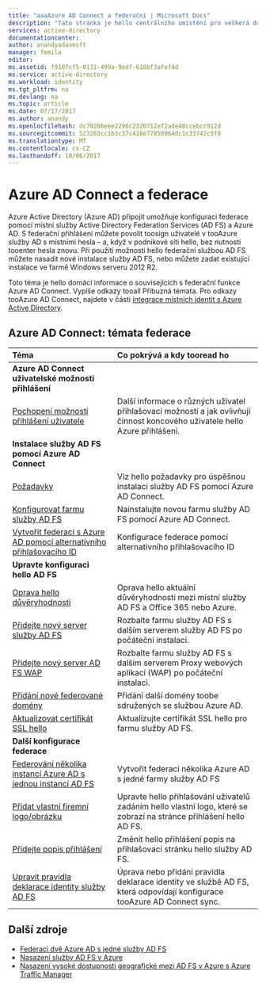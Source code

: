 ```yaml
---
title: "aaaAzure AD Connect a federační | Microsoft Docs"
description: "Tato stránka je hello centrálního umístění pro veškerá dokumentace týkající se provozu služby AD FS, které používají Azure AD Connect."
services: active-directory
documentationcenter: 
author: anandyadavmsft
manager: femila
editor: 
ms.assetid: f9107cf5-0131-499a-9edf-616bf3afef4d
ms.service: active-directory
ms.workload: identity
ms.tgt_pltfrm: na
ms.devlang: na
ms.topic: article
ms.date: 07/17/2017
ms.author: anandy
ms.openlocfilehash: dc70206eee2296c2320712ef2ade48ccebcc912d
ms.sourcegitcommit: 523283cc1b3c37c428e77850964dc1c33742c5f0
ms.translationtype: MT
ms.contentlocale: cs-CZ
ms.lasthandoff: 10/06/2017
---
```

# <a name="azure-ad-connect-and-federation"></a>Azure AD Connect a federace
Azure Active Directory (Azure AD) připojit umožňuje konfiguraci federace pomocí místní služby Active Directory Federation Services (AD FS) a Azure AD. S federační přihlášení můžete povolit toosign uživatelé v tooAzure služby AD s místními hesla – a, když v podnikové síti hello, bez nutnosti tooenter hesla znovu. Při použití možnosti hello federační službou AD FS můžete nasadit nové instalace služby AD FS, nebo můžete zadat existující instalace ve farmě Windows serveru 2012 R2.

Toto téma je hello domácí informace o souvisejících s federační funkce Azure AD Connect. Vypíše odkazy tooall Příbuzná témata. Pro odkazy tooAzure AD Connect, najdete v části [integrace místních identit s Azure Active Directory](active-directory-aadconnect.md).

## <a name="azure-ad-connect-federation-topics"></a>Azure AD Connect: témata federace
| Téma | Co pokrývá a kdy tooread ho |
|:--- |:--- |
| **Azure AD Connect uživatelské možnosti přihlášení** | |
| [Pochopení možností přihlášení uživatele](active-directory-aadconnect-user-signin.md) |Další informace o různých uživatel přihlašovací možností a jak ovlivňují činnost koncového uživatele hello Azure přihlášení. |
| **Instalace služby AD FS pomocí Azure AD Connect** | |
| [Požadavky](active-directory-aadconnect-get-started-custom.md#ad-fs-configuration-pre-requisites) |Viz hello požadavky pro úspěšnou instalaci služby AD FS pomocí Azure AD Connect. |
| [Konfigurovat farmu služby AD FS](active-directory-aadconnect-get-started-custom.md#configuring-federation-with-ad-fs) |Nainstalujte novou farmu služby AD FS pomocí Azure AD Connect. |
| [Vytvořit federaci s Azure AD pomocí alternativního přihlašovacího ID](active-directory-aadconnect-federation-management.md#alternateid) | Konfigurace federace pomocí alternativního přihlašovacího ID  |
| **Upravte konfiguraci hello AD FS** | |
| [Oprava hello důvěryhodnosti](active-directory-aadconnect-federation-management.md#repairthetrust) |Oprava hello aktuální důvěryhodnosti mezi místní služby AD FS a Office 365 nebo Azure. |
| [Přidejte nový server služby AD FS](active-directory-aadconnect-federation-management.md#addadfsserver) |Rozbalte farmu služby AD FS s dalším serverem služby AD FS po počáteční instalaci. |
| [Přidejte nový server AD FS WAP](active-directory-aadconnect-federation-management.md#addwapserver) |Rozbalte farmu služby AD FS s dalším serverem Proxy webových aplikací (WAP) po počáteční instalaci. |
| [Přidání nové federované domény](active-directory-aadconnect-federation-management.md#addfeddomain) |Přidání další domény toobe sdružených se službou Azure AD. |
| [Aktualizovat certifikát SSL hello](active-directory-aadconnectfed-ssl-update.md)| Aktualizujte certifikát SSL hello pro farmu služby AD FS. |
| **Další konfigurace federace** | |
| [Federování několika instancí Azure AD s jednou instancí AD FS](active-directory-aadconnectfed-single-adfs-multitenant-federation.md) | Vytvořit federaci několika Azure AD s jedné farmy služby AD FS| 
| [Přidat vlastní firemní logo/obrázku](active-directory-aadconnect-federation-management.md#customlogo) |Upravte hello přihlašování uživatelů zadáním hello vlastní logo, které se zobrazí na stránce přihlášení hello AD FS. |
| [Přidejte popis přihlášení](active-directory-aadconnect-federation-management.md#addsignindescription) |Změnit hello přihlášení popis na přihlašovací stránku hello služby AD FS. |
| [Upravit pravidla deklarace identity služby AD FS](active-directory-aadconnect-federation-management.md#modclaims) |Úprava nebo přidání pravidla deklarace identity ve službě AD FS, která odpovídají konfigurace tooAzure AD Connect sync. |


## <a name="additional-resources"></a>Další zdroje
* [Federaci dvě Azure AD s jedné služby AD FS](active-directory-aadconnectfed-single-adfs-multitenant-federation.md)
* [Nasazení služby AD FS v Azure](active-directory-aadconnect-azure-adfs.md)
* [Nasazení vysoké dostupnosti geografické mezi AD FS v Azure s Azure Traffic Manager](../active-directory-adfs-in-azure-with-azure-traffic-manager.md)
